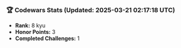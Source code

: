### 🏆 Codewars Stats (Updated: 2025-03-21 02:17:18 UTC)

- **Rank:** 8 kyu
- **Honor Points:** 3
- **Completed Challenges:** 1
